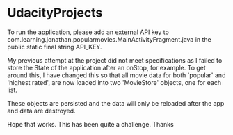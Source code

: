 # UdacityProjects
To run the application, please add an external API key to com.learning.jonathan.popularmovies.MainActivityFragment.java 
in the public static final string API_KEY.

My previous attempt at the project did not meet specifications as I failed to store the State of the application after an onStop, for example. To get around this, I have changed this so that all movie data for both 'popular' and 'highest rated', are now loaded into two 'MovieStore' objects, one for each list.

These objects are persisted and the data will only be reloaded after the app and data are destroyed.

Hope that works. This has been quite a challenge. Thanks
